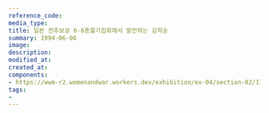 ```yaml
---
reference_code:
media_type:
title: 일본 전후보상 6·6총궐기집회에서 발언하는 김학순
summary: 1994-06-06
image:
description:
modified_at:
created_at:
components:
- https://wwm-r2.womenandwar.workers.dev/exhibition/ex-04/section-02/17_전후보상%206.6집회에서%20발언하는%20김학순.JPG
tags:
-
---
```

